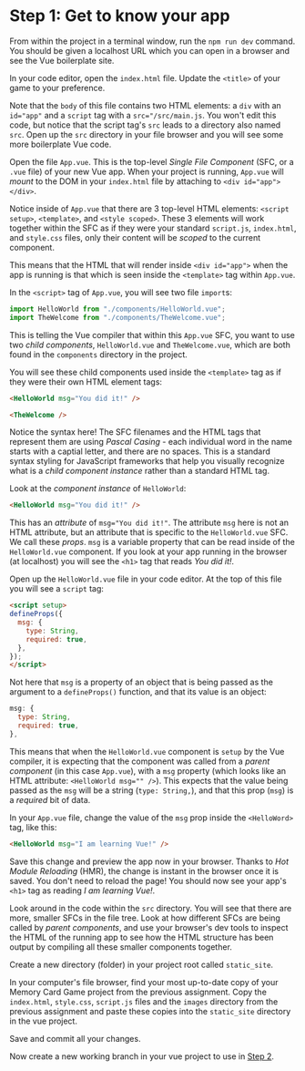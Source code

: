 # Step 1: Get to know your app
From within the project in a terminal window, run the `npm run dev` command.
You should be given a localhost URL which you can open in a browser and see the Vue boilerplate site.

In your code editor, open the `index.html` file. Update the `<title>` of your game to your preference.

Note that the `body` of this file contains two HTML elements: a `div` with an `id="app"` and a `script` tag with a `src="/src/main.js`. You won't edit this code, but notice that the script tag's `src` leads to a directory also named `src`. Open up the `src` directory in your file browser and you will see some more boilerplate Vue code.

Open the file `App.vue`. This is the top-level *Single File Component* (SFC, or a `.vue` file) of your new Vue app. When your project is running, `App.vue` will _mount_ to the DOM in your `index.html` file by attaching to `<div id="app"></div>`.

Notice inside of `App.vue` that there are 3 top-level HTML elements:
`<script setup>`, `<template>`, and `<style scoped>`. These 3 elements will work together within the SFC as if they were your standard `script.js`, `index.html`, and `style.css` files, only their content will be _scoped_ to the current component.

This means that the HTML that will render inside `<div id="app">` when the app is running is that which is seen inside the `<template>` tag within `App.vue`.

In the `<script>` tag of `App.vue`, you will see two file `import`s:
```js
import HelloWorld from "./components/HelloWorld.vue";
import TheWelcome from "./components/TheWelcome.vue";
```
This is telling the Vue compiler that within this `App.vue` SFC, you want to use two _child components_, `HelloWorld.vue` and `TheWelcome.vue`, which are both found in the `components` directory in the project.

You will see these child components used inside the `<template>` tag as if they were their own HTML element tags:
```html
<HelloWorld msg="You did it!" />
```
```html
<TheWelcome />
```

Notice the syntax here! The SFC filenames and the HTML tags that represent them are using *Pascal Casing* - each individual word in the name starts with a captial letter, and there are no spaces. This is a standard syntax styling for JavaScript frameworks that help you visually recognize what is a _child component instance_ rather than a standard HTML tag.

Look at the _component instance_ of `HelloWorld`:
```html
<HelloWorld msg="You did it!" />
```
This has an _attribute_ of `msg="You did it!"`. The attribute `msg` here is not an HTML attribute, but an attribute that is specific to the `HelloWorld.vue` SFC. We call these *props*. `msg` is a variable property that can be read inside of the `HelloWorld.vue` component. If you look at your app running in the browser (at localhost) you will see the `<h1>` tag that reads *You did it!*.

Open up the `HelloWorld.vue` file in your code editor. At the top of this file you will see a `script` tag:
```html
<script setup>
defineProps({
  msg: {
    type: String,
    required: true,
  },
});
</script>
```
Not here that `msg` is a property of an object that is being passed as the argument to a `defineProps()` function, and that its value is an object:
```js
msg: {
  type: String,
  required: true,
},
```
This means that when the `HelloWorld.vue` component is `setup` by the Vue compiler, it is expecting that the component was called from a _parent component_ (in this case `App.vue`), with a `msg` property (which looks like an HTML attribute: `<HelloWorld msg="" />`). This expects that the value being passed as the `msg` will be a string (`type: String,`), and that this prop (`msg`) is a _required_ bit of data.

In your `App.vue` file, change the value of the `msg` prop inside the `<HelloWord>` tag, like this:
```html
<HelloWorld msg="I am learning Vue!" />
```
Save this change and preview the app now in your browser.
Thanks to _Hot Module Reloading_ (HMR), the change is instant in the browser once it is saved. You don't need to reload the page!
You should now see your app's `<h1>` tag as reading *I am learning Vue!*.

Look around in the code within the `src` directory. You will see that there are more, smaller SFCs in the file tree. Look at how different SFCs are being called by _parent components_, and use your browser's dev tools to inspect the HTML of the running app to see how the HTML structure has been output by compiling all these smaller components together.

Create a new directory (folder) in your project root called `static_site`.

In your computer's file browser, find your most up-to-date copy of your Memory Card Game project from the previous assignment. Copy the `index.html`, `style.css`, `script.js` files and the `images` directory from the previous assignment and paste these copies into the `static_site` directory in the vue project.

Save and commit all your changes.

Now create a new working branch in your vue project to use in [Step 2]().